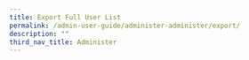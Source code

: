 ```yaml
---
title: Export Full User List
permalink: /admin-user-guide/administer-administer/export/
description: ""
third_nav_title: Administer
---
```

